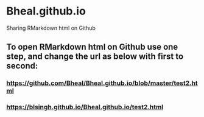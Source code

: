 # Bheal.github.io
Sharing RMarkdown html on Github 


## To open RMarkdown html on Github use one step, and change the url as below with first to second:
###  https://github.com/Bheal/Bheal.github.io/blob/master/test2.html
###  https://blsingh.github.io/Bheal.github.io/test2.html
